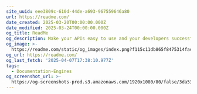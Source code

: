 ```yaml
---
site_uuid: eee3809c-610d-44de-a693-967559646a80
url: https://readme.com/
date_created: 2025-03-20T00:00:00.000Z
date_modified: 2025-03-24T00:00:00.000Z
og_title: ReadMe
og_description: Make your APIs easy to use and your developers successful.
og_image: >-
  https://readme.com/static/og_images/index.png?f115c11db865f8475314facf2f6da3cbaf1d7211
og_url: https://readme.com/
og_last_fetch: '2025-04-07T17:38:10.977Z'
tags:
  - Documentation-Engines
og_screenshot_url: >-
  https://og-screenshots-prod.s3.amazonaws.com/1920x1080/80/false/3da530510d50eecac6ed735edb45ccfacec40a2172733661867b6d655dc942a0.jpeg
---
```


